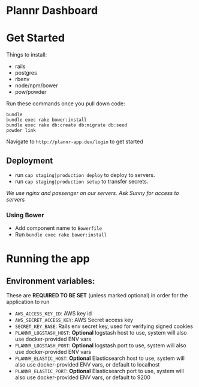 Plannr Dashboard
================
# Get Started
Things to install:
- rails
- postgres
- rbenv
- node/npm/bower
- pow/powder

Run these commands once you pull down code:
```
bundle
bundle exec rake bower:install
bundle exec rake db:create db:migrate db:seed
powder link
```

Navigate to `http://plannr-app.dev/login` to get started

## Deployment
- run `cap staging|production deploy` to deploy to servers.
- run `cap staging|production setup` to transfer secrets.

*We use nginx and passenger on our servers. Ask Sunny for access to servers*


### Using Bower
- Add component name to `Bowerfile`
- Run `bundle exec rake bower:install`

# Running the app
## Environment variables:
These are **REQUIRED TO BE SET** (unless marked optional) in order for the application to run

- `AWS_ACCESS_KEY_ID`: AWS key id
- `AWS_SECRET_ACCESS_KEY`: AWS Secret access key
- `SECRET_KEY_BASE`: Rails env secret key, used for verifying signed cookies
- `PLANNR_LOGSTASH_HOST`: **Optional** logstash host to use, system will also use docker-provided ENV vars
- `PLANNR_LOGSTASH_PORT`: **Optional** logstash port to use, system will also use docker-provided ENV vars
- `PLANNR_ELASTIC_HOST`: **Optional** Elasticsearch host to use, system will also use docker-provided ENV vars, or default to localhost
- `PLANNR_ELASTIC_PORT`: **Optional** Elasticsearch port to use, system will also use docker-provided ENV vars, or default to 9200
